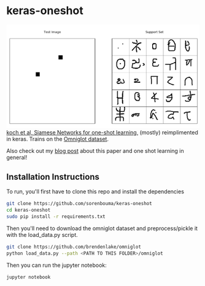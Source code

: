 # keras-oneshot
![oneshot task](images/task_25.png)
[koch et al, Siamese Networks for one-shot learning,](https://www.cs.cmu.edu/~rsalakhu/papers/oneshot1.pdf)  (mostly) reimplimented in keras. 
Trains on the [Omniglot dataset]( https://github.com/brendenlake/omniglot).

Also check out my [blog post](sorenbouma.github.io/blog/oneshot) about this paper and one shot learning in general!



## Installation Instructions
To run, you'll first have to clone this repo and install the dependencies

```bash
git clone https://github.com/sorenbouma/keras-oneshot
cd keras-oneshot
sudo pip install -r requirements.txt

```

Then you'll need to download the omniglot dataset and preprocess/pickle it with the load_data.py script.
```bash
git clone https://github.com/brendenlake/omniglot
python load_data.py --path <PATH TO THIS FOLDER>/omniglot
```
Then you can run the jupyter notebook:
```bash
jupyter notebook
```

